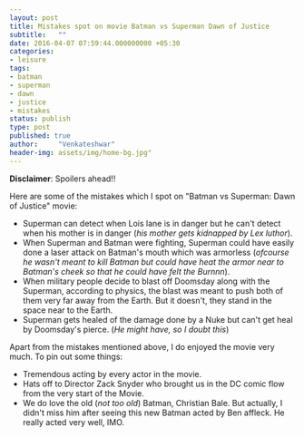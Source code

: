 ```yaml
---
layout: post
title: Mistakes spot on movie Batman vs Superman Dawn of Justice
subtitle:   ""
date: 2016-04-07 07:59:44.000000000 +05:30
categories:
- leisure
tags:
- batman
- superman
- dawn
- justice
- mistakes
status: publish
type: post
published: true
author:     "Venkateshwar"
header-img: assets/img/home-bg.jpg"
---
```



**Disclaimer**: Spoilers ahead!!

Here are some of the mistakes which I spot on "Batman vs Superman: Dawn of Justice" movie:

- Superman can detect when Lois lane is in danger but he can't detect when his mother is in danger (_his mother gets kidnapped by Lex luthor_).
- When Superman and Batman were fighting, Superman could have easily done a laser attack on Batman's mouth which was armorless (_ofcourse he wasn't meant to kill Batman but could have heat the armor near to Batman's cheek so that he could have felt the Burnnn_).
- When military people decide to blast off Doomsday along with the Superman, according to physics, the blast was meant to push both of them very far away from the Earth. But it doesn't, they stand in the space near to the Earth.
- Superman gets healed of the damage done by a Nuke but can't get heal by Doomsday's pierce. (_He might have, so I doubt this_)

Apart from the mistakes mentioned above, I do enjoyed the movie very much. To pin out some things:

- Tremendous acting by every actor in the movie.
- Hats off to Director Zack Snyder who brought us in the DC comic flow from the very start of the Movie.
- We do love the old (_not too old_) Batman, Christian Bale. But actually, I didn't miss him after seeing this new Batman acted by Ben affleck. He really acted very well, IMO.
